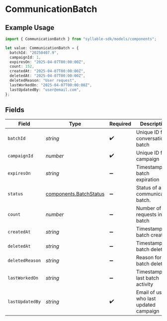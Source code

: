 # CommunicationBatch

## Example Usage

```typescript
import { CommunicationBatch } from "syllable-sdk/models/components";

let value: CommunicationBatch = {
  batchId: "20250407.9",
  campaignId: 1,
  expiresOn: "2025-04-07T00:00:00Z",
  count: 152,
  createdAt: "2025-04-07T00:00:00Z",
  deletedAt: "2025-04-07T00:00:00Z",
  deletedReason: "User request",
  lastWorkedOn: "2025-04-07T00:00:00Z",
  lastUpdatedBy: "user@email.com",
};
```

## Fields

| Field                                                            | Type                                                             | Required                                                         | Description                                                      | Example                                                          |
| ---------------------------------------------------------------- | ---------------------------------------------------------------- | ---------------------------------------------------------------- | ---------------------------------------------------------------- | ---------------------------------------------------------------- |
| `batchId`                                                        | *string*                                                         | :heavy_check_mark:                                               | Unique ID for conversation batch                                 | 20250407.9                                                       |
| `campaignId`                                                     | *number*                                                         | :heavy_check_mark:                                               | Unique ID for campaign                                           | 1                                                                |
| `expiresOn`                                                      | *string*                                                         | :heavy_minus_sign:                                               | Timestamp of batch expiration                                    | 2025-04-07T00:00:00Z                                             |
| `status`                                                         | [components.BatchStatus](../../models/components/batchstatus.md) | :heavy_minus_sign:                                               | Status of a communication batch.                                 |                                                                  |
| `count`                                                          | *number*                                                         | :heavy_minus_sign:                                               | Number of requests in batch                                      | 152                                                              |
| `createdAt`                                                      | *string*                                                         | :heavy_minus_sign:                                               | Timestamp of batch creation                                      | 2025-04-07T00:00:00Z                                             |
| `deletedAt`                                                      | *string*                                                         | :heavy_minus_sign:                                               | Timestamp of batch deletion                                      | 2025-04-07T00:00:00Z                                             |
| `deletedReason`                                                  | *string*                                                         | :heavy_minus_sign:                                               | Reason for batch deletion                                        | User request                                                     |
| `lastWorkedOn`                                                   | *string*                                                         | :heavy_minus_sign:                                               | Timestamp of last batch activity                                 | 2025-04-07T00:00:00Z                                             |
| `lastUpdatedBy`                                                  | *string*                                                         | :heavy_check_mark:                                               | Email of user who last updated campaign                          | user@email.com                                                   |